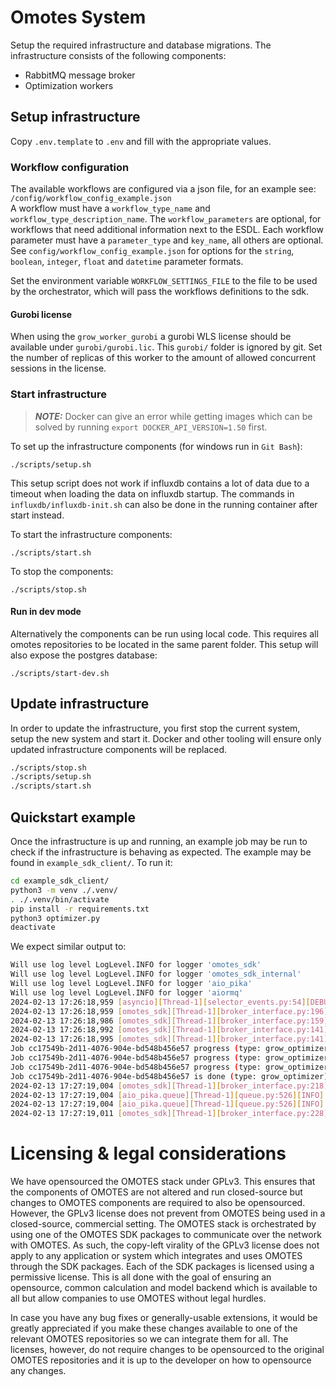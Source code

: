 # Omotes System

Setup the required infrastructure and database migrations.
The infrastructure consists of the following components:

- RabbitMQ message broker
- Optimization workers

## Setup infrastructure

Copy `.env.template` to `.env` and fill with the appropriate values.

### Workflow configuration

The available workflows are configured via a json file, for an example
see: `/config/workflow_config_example.json`  
A workflow must have a `workflow_type_name` and `workflow_type_description_name`.
The `workflow_parameters` are optional, for workflows that need additional information next to the
ESDL.
Each workflow parameter must have a `parameter_type` and `key_name`, all others are optional.  
See `config/workflow_config_example.json` for options for
the `string`, `boolean`, `integer`, `float` and `datetime` parameter formats.

Set the environment variable `WORKFLOW_SETTINGS_FILE` to the file to be used by the orchestrator,
which will pass the workflows definitions to the sdk.

#### Gurobi license

When using the `grow_worker_gurobi` a gurobi WLS license should be available under `gurobi/gurobi.lic`. This `gurobi/`
folder is ignored by git. Set the number of replicas of this worker to the amount of allowed concurrent sessions in the
license.

### Start infrastructure

> **_NOTE:_**  Docker can give an error while getting images which can be solved by running
`export DOCKER_API_VERSION=1.50` first.

To set up the infrastructure components (for windows run in `Git Bash`):

```
./scripts/setup.sh
```

This setup script does not work if influxdb contains a lot of data due to a timeout when loading the data on influxdb
startup. The commands in `influxdb/influxdb-init.sh` can also be done in the running container after start instead.

To start the infrastructure components:

```
./scripts/start.sh
```

To stop the components:

```
./scripts/stop.sh
```

#### Run in dev mode

Alternatively the components can be run using local code. This requires all omotes repositories to
be located in the same parent folder. This setup will also expose the postgres database:

```
./scripts/start-dev.sh
```

## Update infrastructure

In order to update the infrastructure, you first stop the current system, setup the new system
and start it. Docker and other tooling will ensure only updated infrastructure components will be
replaced.

```bash
./scripts/stop.sh
./scripts/setup.sh
./scripts/start.sh
```

## Quickstart example

Once the infrastructure is up and running, an example job may be run to check if the infrastructure
is behaving as expected. The example may be found in `example_sdk_client/`. To run it:

```bash
cd example_sdk_client/
python3 -m venv ./.venv/
. ./.venv/bin/activate
pip install -r requirements.txt
python3 optimizer.py
deactivate
```

We expect similar output to:

```bash
Will use log level LogLevel.INFO for logger 'omotes_sdk'
Will use log level LogLevel.INFO for logger 'omotes_sdk_internal'
Will use log level LogLevel.INFO for logger 'aio_pika'
Will use log level LogLevel.INFO for logger 'aiormq'
2024-02-13 17:26:18,959 [asyncio][Thread-1][selector_events.py:54][DEBUG]: Using selector: EpollSelector
2024-02-13 17:26:18,959 [omotes_sdk][Thread-1][broker_interface.py:196][INFO]: Broker interface connecting to localhost:5672 as omotes at omotes
2024-02-13 17:26:18,986 [omotes_sdk][Thread-1][broker_interface.py:159][INFO]: Declaring queue and retrieving the next message to jobs.cc17549b-2d11-4076-904e-bd548b456e57.result
2024-02-13 17:26:18,992 [omotes_sdk][Thread-1][broker_interface.py:141][INFO]: Declaring queue and adding subscription to jobs.cc17549b-2d11-4076-904e-bd548b456e57.progress
2024-02-13 17:26:18,995 [omotes_sdk][Thread-1][broker_interface.py:141][INFO]: Declaring queue and adding subscription to jobs.cc17549b-2d11-4076-904e-bd548b456e57.status
Job cc17549b-2d11-4076-904e-bd548b456e57 progress (type: grow_optimizer). Status: 2
Job cc17549b-2d11-4076-904e-bd548b456e57 progress (type: grow_optimizer). Progress: 0.0, message: Job calculation started
Job cc17549b-2d11-4076-904e-bd548b456e57 progress (type: grow_optimizer). Progress: 1.0, message: Calculation finished.
Job cc17549b-2d11-4076-904e-bd548b456e57 is done (type: grow_optimizer). Status: 0, output esdl length: 79235, logs length: 0
2024-02-13 17:27:19,004 [omotes_sdk][Thread-1][broker_interface.py:218][INFO]: Stopping broker interface
2024-02-13 17:27:19,004 [aio_pika.queue][Thread-1][queue.py:526][INFO]: <RobustQueueIterator: queue='jobs.cc17549b-2d11-4076-904e-bd548b456e57.progress' ctag='ctag1.9dd60c50e8574429ad35c8058bc3ebea'> closing with timeout 5 seconds
2024-02-13 17:27:19,004 [aio_pika.queue][Thread-1][queue.py:526][INFO]: <RobustQueueIterator: queue='jobs.cc17549b-2d11-4076-904e-bd548b456e57.status' ctag='ctag1.66d19448a3354b1292fec482738b9e23'> closing with timeout 5 seconds
2024-02-13 17:27:19,011 [omotes_sdk][Thread-1][broker_interface.py:228][INFO]: Stopped broker interface
```

# Licensing & legal considerations

We have opensourced the OMOTES stack under GPLv3. This ensures that the components of OMOTES are not
altered and run closed-source but changes to OMOTES components are required to also be opensourced.
However, the GPLv3 license does not prevent from OMOTES being used in a closed-source, commercial
setting. The OMOTES stack is orchestrated by using one of the OMOTES SDK packages to communicate
over the network with OMOTES. As such, the copy-left virality of the GPLv3 license does not apply
to any application or system which integrates and uses OMOTES through the SDK packages. Each of the
SDK packages is licensed using a permissive license. This is all done with the goal of ensuring an
opensource, common calculation and model backend which is available to all but allow companies to
use OMOTES without legal hurdles.

In case you have any bug fixes or generally-usable extensions, it would be greatly appreciated
if you make these changes available to one of the relevant OMOTES repositories so we can integrate
them for all. The licenses, however, do not require changes to be opensourced to the original
OMOTES repositories and it is up to the developer on how to opensource any changes.
